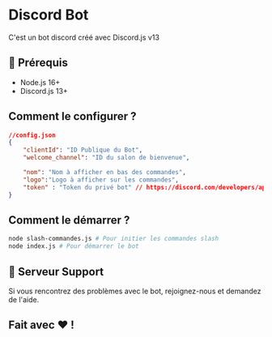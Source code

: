 # Discord Bot

C'est un bot discord créé avec Discord.js v13

## 🚧 Prérequis

* Node.js 16+
* Discord.js 13+

## Comment le configurer ?

```json
//config.json
{
    "clientId": "ID Publique du Bot",
    "welcome_channel": "ID du salon de bienvenue",

    "nom": "Nom à afficher en bas des commandes",
    "logo":"Logo à afficher sur les commandes",
    "token" : "Token du privé bot" // https://discord.com/developers/applications/
}
```

## Comment le démarrer ?
```bash
node slash-commandes.js # Pour initier les commandes slash
node index.js # Pour démarrer le bot
```

## 📝 Serveur Support
Si vous rencontrez des problèmes avec le bot, rejoignez-nous et demandez de l'aide.

## Fait avec ❤️ !
